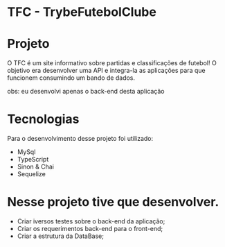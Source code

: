 # TFC - TrybeFutebolClube

# Projeto 
O TFC é um site informativo sobre partidas e classificações de futebol! O objetivo era desenvolver uma API e integra-la as aplicações para que funcionem consumindo um bando de dados.

obs: eu desenvolvi apenas o back-end desta aplicação 

# Tecnologias
Para o desenvolvimento desse projeto foi utilizado:

- MySql
- TypeScript
- Sinon & Chai
- Sequelize

# Nesse projeto tive que desenvolver.
- Criar iversos testes sobre o back-end da aplicação;
- Criar os requerimentos back-end para o front-end;
- Criar a estrutura da DataBase;
